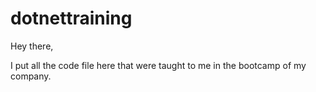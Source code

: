 # dotnettraining


Hey there,

I put all the code file here that were taught to  me in the bootcamp of my company.
